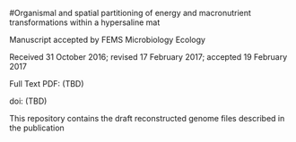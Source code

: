 
#Organismal and spatial partitioning of energy and macronutrient transformations within a hypersaline mat

Manuscript accepted by FEMS Microbiology Ecology

Received 31 October 2016; revised 17 February 2017; accepted 19 February 2017

Full Text PDF: (TBD)

doi: (TBD)

This repository contains the draft reconstructed genome files described in the publication